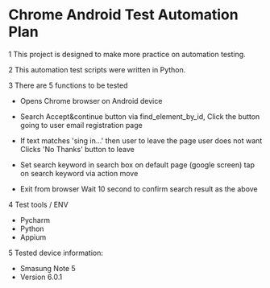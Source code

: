 # Chrome Android Test Automation Plan

1  This project is designed to make more practice on automation testing.

2  This automation test scripts were written in Python.

3  There are 5 functions to be tested

   - Opens Chrome browser on Android device
   - Search Accept&continue button via find_element_by_id,
     Click the button going to user email registration page
   - If text matches 'sing in...' then user to leave the page user does not want
     Clicks 'No Thanks' button to leave
  
   - Set search keyword in search box on default page (google screen)
     tap on search keyword via action move
     
   - Exit from browser
     Wait 10 second to confirm search result as the above
   
4 Test tools / ENV
   - Pycharm
   - Python
   - Appium   
   
5 Tested device information:
   - Smasung Note 5
   - Version 6.0.1

   
   
   
   

